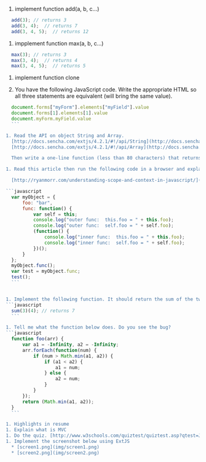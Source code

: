 1. implement function add(a, b, c...)
  ```javascript
    add(3); // returns 3
    add(3, 4);  // returns 7
    add(3, 4, 5);  // returns 12
  ```

1. impplement function max(a, b, c...)
  ```javascript
    max(3); // returns 3
    max(3, 4);  // returns 4
    max(3, 4, 5);  // returns 5
  ```

1. implement function clone

1. You have the following JavaScript code. Write the appropriate HTML so all three statements are equivalent (will bring the same value).

  ```javascript
	document.forms["myForm"].elements["myField"].value
	document.forms[1].elements[1].value
	document.myForm.myField.value
	```

1. Read the API on object String and Array.
	[http://docs.sencha.com/extjs/4.2.1/#!/api/String](http://docs.sencha.com/extjs/4.2.1/#!/api/String)
	[http://docs.sencha.com/extjs/4.2.1/#!/api/Array](http://docs.sencha.com/extjs/4.2.1/#!/api/Array)

	Then write a one-line function (less than 80 characters) that returns a boolean indicating whether or not a string is a palindrome. e.g. "A nut for a jar of tuna." is a palindrome.

1. Read this article then run the following code in a browser and explain the result. 

	[http://ryanmorr.com/understanding-scope-and-context-in-javascript/](http://ryanmorr.com/understanding-scope-and-context-in-javascript/)

  ```javascript
	var myObject = {
		foo: "bar",
		func: function() {
			var self = this;
			console.log("outer func:  this.foo = " + this.foo);
			console.log("outer func:  self.foo = " + self.foo);
			(function() {
				console.log("inner func:  this.foo = " + this.foo);
				console.log("inner func:  self.foo = " + self.foo);
			})();
		}
	};
	myObject.func();
	var test = myObject.func;
	test();
	```


1. Implement the following function. It should return the sum of the two numbers:
  ```javascript
	sum(3)(4); // returns 7
	```

1. Tell me what the function below does. Do you see the bug?
  ```javascript
	function foo(arr) {
		var a1 = -Infinity, a2 = -Infinity;
		arr.forEach(function(num) {
			if (num > Math.min(a1, a2)) {
				if (a1 < a2) {
					a1 = num;
				} else {
					a2 = num;
				}
			}
		});
		return (Math.min(a1, a2));
	}
	```

1. Highlights in resume
1. Explain what is MVC
1. Do the quiz. [http://www.w3schools.com/quiztest/quiztest.asp?qtest=JavaScript](http://www.w3schools.com/quiztest/quiztest.asp?qtest=JavaScript)
1. Implement the screenshot below using ExtJS
	* [screen1.png](img/screen1.png)
	* [screen2.png](img/screen2.png)
